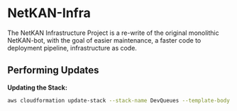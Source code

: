 # NetKAN-Infra
The NetKAN Infrastructure Project is a re-write of the original monolithic NetKAN-bot, with the goal of easier maintenance, a faster code to deployment pipeline, infrastructure as code.


Performing Updates
------------------

**Updating the Stack:**
```bash
aws cloudformation update-stack --stack-name DevQueues --template-body "`python dev-stack.py`" --capabilities CAPABILITY_IAM --profile ckan --region us-west-2
```
